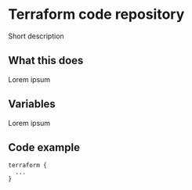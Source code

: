 # Terraform code repository

Short description

## What this does

Lorem ipsum

## Variables

Lorem ipsum

## Code example

```hcl
terraform {
  ...
}
```
